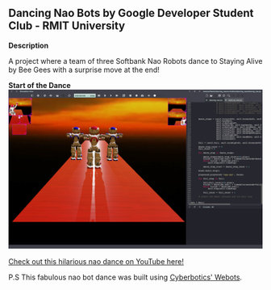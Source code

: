 ## Dancing Nao Bots by Google Developer Student Club - RMIT University

**Description**

A project where a team of three Softbank Nao Robots dance to Staying Alive by Bee Gees with a surprise move at the end!

**Start of the Dance**
![](./Start.png)


[Check out this hilarious nao dance on YouTube here!](https://youtu.be/RYlMxF-Qrls)

P.S This fabulous nao bot dance was built using [Cyberbotics' Webots](https://www.cyberbotics.com/#cyberbotics).